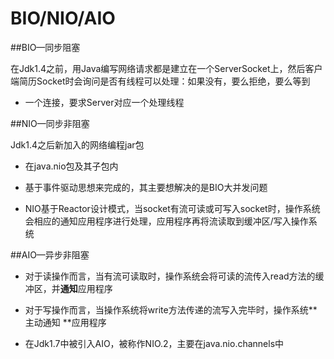 # BIO/NIO/AIO

##BIO—同步阻塞

在Jdk1.4之前，用Java编写网络请求都是建立在一个ServerSocket上，然后客户端简历Socket时会询问是否有线程可以处理：如果没有，要么拒绝，要么等到

- 一个连接，要求Server对应一个处理线程

##NIO—同步非阻塞

Jdk1.4之后新加入的网络编程jar包

- 在java.nio包及其子包内

- 基于事件驱动思想来完成的，其主要想解决的是BIO大并发问题

- NIO基于Reactor设计模式，当socket有流可读或可写入socket时，操作系统会相应的通知应用程序进行处理，应用程序再将流读取到缓冲区/写入操作系统

##AIO—异步非阻塞

- 对于读操作而言，当有流可读取时，操作系统会将可读的流传入read方法的缓冲区，并**通知**应用程序

- 对于写操作而言，当操作系统将write方法传递的流写入完毕时，操作系统**主动通知 **应用程序

- 在Jdk1.7中被引入AIO，被称作NIO.2，主要在java.nio.channels中
